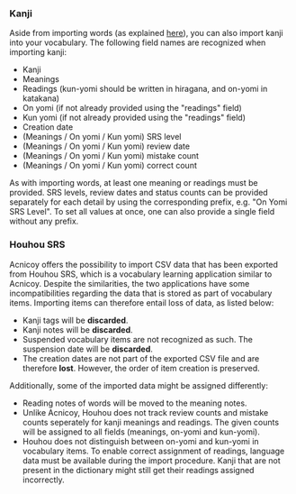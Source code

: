 
### Kanji

Aside from importing words (as explained [here](help#Components#Vocabulary#Importing_items)), you can also import kanji into your vocabulary. The following field names are recognized when importing kanji:

- Kanji
- Meanings
- Readings (kun-yomi should be written in hiragana, and on-yomi in katakana)
- On yomi (if not already provided using the "readings" field)
- Kun yomi (if not already provided using the "readings" field)
- Creation date
- (Meanings / On yomi / Kun yomi) SRS level
- (Meanings / On yomi / Kun yomi) review date
- (Meanings / On yomi / Kun yomi) mistake count
- (Meanings / On yomi / Kun yomi) correct count


As with importing words, at least one meaning or readings must be provided.
SRS levels, review dates and status counts can be provided separately for each
detail by using the corresponding prefix, e.g. "On Yomi SRS Level". To set all
values at once, one can also provide a single field without any prefix.

### Houhou SRS

Acnicoy offers the possibility to import CSV data that has been exported from
Houhou SRS, which is a vocabulary learning application similar to Acnicoy.
Despite the similarities, the two applications have some incompatibilities
regarding the data that is stored as part of vocabulary items. Importing items
can therefore entail loss of data, as listed below:

- Kanji tags will be **discarded**.
- Kanji notes will be **discarded**.
- Suspended vocabulary items are not recognized as such.
  The suspension date will be **discarded**.
- The creation dates are not part of the exported CSV file and are therefore 
  **lost**. However, the order of item creation is preserved.

Additionally, some of the imported data might be assigned differently:

- Reading notes of words will be moved to the meaning notes.
- Unlike Acnicoy, Houhou does not track review counts and mistake counts
  seperately for kanji meanings and readings. The given counts will be
  assigned to all fields (meanings, on-yomi and kun-yomi).
- Houhou does not distinguish between on-yomi and kun-yomi in vocabulary items.
  To enable correct assignment of readings, language data must be available
  during the import procedure. Kanji that are not present in the dictionary
  might still get their readings assigned incorrectly.

